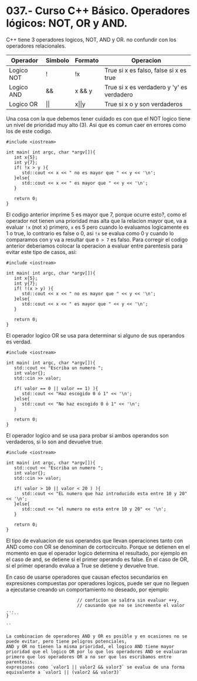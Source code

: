 037.- Curso C++ Básico. Operadores lógicos: NOT, OR y AND.
===
C++ tiene 3 operadores logicos, NOT, AND y OR. no confundir con los operadores relacionales.

| Operador | Simbolo | Formato | Operacion |
| -------- | ------- | ------- | --------- |
| Logico NOT | ! | !x | True si x es falso, false si x es true |
| Logico AND | && | x && y | True si x es verdadero y 'y' es verdadero |
| Logico OR | \|\| | x\|\|y | True si x o y son verdaderos |


Una cosa con la que debemos tener cuidado es con que el NOT logico tiene un nivel de prioridad muy alto (3).
Asi que es comun caer en errores como los de este codigo.

```
#include <iostream>

int main( int argc, char *argv[]){
   int x{5};
   int y{7};
   if( !x > y ){
      std::cout << x << " no es mayor que " << y << '\n';  
   }else{
      std::cout << x << " es mayor que " << y << '\n';  
   }

   return 0;
}
```

El codigo anterior imprime 5 es mayor que 7, porque ocurre esto?, como el
operador not tienen una prioridad mas alta que la relacion mayor que, va a
evaluar `!x` (not x) primero, `x` es 5 pero cuando lo evaluamos logicamente es
1 o true, lo contrario es false o 0, asi `!x` se evalua como 0 y cuando lo
comparamos con y va a resultar que `0 > 7` es falso. Para corregir el codigo
anterior deberiamos colocar la operacion a evaluar entre parentesis para evitar
este tipo de casos, asi:

```
#include <iostream>

int main( int argc, char *argv[]){
   int x{5};
   int y{7};
   if( !(x > y) ){
      std::cout << x << " no es mayor que " << y << '\n';  
   }else{
      std::cout << x << " es mayor que " << y << '\n';  
   }

   return 0;
}
```

El operador logico OR se usa para determinar si alguno de sus operandos es verdad.
```
#include <iostream>

int main( int argc, char *argv[]){
   std::cout << "Escriba un numero ";
   int valor{};
   std::cin >> valor;

   if( valor == 0 || valor == 1) ){
      std::cout << "Haz escogido 0 ó 1" << '\n';  
   }else{
      std::cout << "No haz escogido 0 ó 1" << '\n';  
   }

   return 0;
}
```

El operador logico and se usa para probar si ambos operandos son verdaderos, si
lo son and devuelve true.


```
#include <iostream>

int main( int argc, char *argv[]){
   std::cout << "Escriba un numero ";
   int valor{};
   std::cin >> valor;

   if( valor > 10 || valor < 20 ) ){
      std::cout << "EL numero que haz introducido esta entre 10 y 20" << '\n';  
   }else{
      std::cout << "el numero no esta entre 10 y 20" << '\n';  
   }

   return 0;
}
```

El tipo de evaluacion de sus operandos que llevan operaciones tanto con AND
como con OR se denominan de cortocircuito. Porque se detienen en el momento en
que el operador logico determina el resultado, por ejemplo en el caso de and,
se detiene si el primer operando es false. En el caso de OR, si el primer
operando evalua a True se detiene y devuelve true.

En caso de usarse operadores que causan efectos secundarios en expresiones
compuestas por operadores logicos, puede ser que no lleguen a ejecutarse
creando un comportamiento no deseado, por ejemplo:

``` if( x==1 && ++y == 2){ // aqui si la primera expresion no cumple la
                           // conficion se saldra sin evaluar ++y, 
                           // causando que no se incremente el valor ...
} ```

``

La combinacion de operadores AND y OR es posible y en ocasiones no se puede evitar, pero tiene peligros potenciales,
AND y OR no tienen la misma prioridad, el logico AND tiene mayor prioridad que el logico OR por lo que los operadores AND se evaluaran primero que los operadores OR a no ser que los escribamos entre parentesis.
expresiones como `valor1 || valor2 && valor3` se evalua de una forma equivalente a `valor1 || (valor2 && valor3)`
